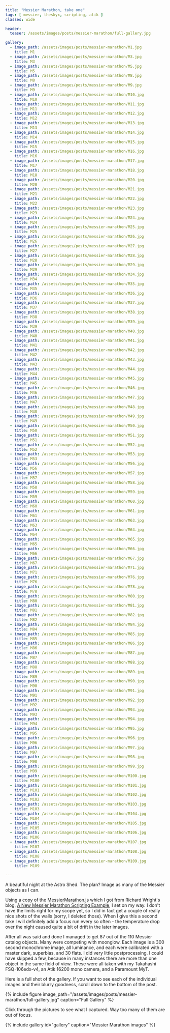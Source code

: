 ```yaml
---
title: "Messier Marathon, take one"
tags: [ messier, theskyx, scripting, atik ]
classes: wide

header:
  teaser: /assets/images/posts/messier-marathon/full-gallery.jpg

gallery:
  - image_path: /assets/images/posts/messier-marathon/M1.jpg
    title: M1
  - image_path: /assets/images/posts/messier-marathon/M3.jpg
    title: M3
  - image_path: /assets/images/posts/messier-marathon/M5.jpg
    title: M5
  - image_path: /assets/images/posts/messier-marathon/M8.jpg
    title: M8
  - image_path: /assets/images/posts/messier-marathon/M9.jpg
    title: M9
  - image_path: /assets/images/posts/messier-marathon/M10.jpg
    title: M10
  - image_path: /assets/images/posts/messier-marathon/M11.jpg
    title: M11
  - image_path: /assets/images/posts/messier-marathon/M12.jpg
    title: M12
  - image_path: /assets/images/posts/messier-marathon/M13.jpg
    title: M13
  - image_path: /assets/images/posts/messier-marathon/M14.jpg
    title: M14
  - image_path: /assets/images/posts/messier-marathon/M15.jpg
    title: M15
  - image_path: /assets/images/posts/messier-marathon/M16.jpg
    title: M16
  - image_path: /assets/images/posts/messier-marathon/M17.jpg
    title: M17
  - image_path: /assets/images/posts/messier-marathon/M18.jpg
    title: M18
  - image_path: /assets/images/posts/messier-marathon/M20.jpg
    title: M20
  - image_path: /assets/images/posts/messier-marathon/M21.jpg
    title: M21
  - image_path: /assets/images/posts/messier-marathon/M22.jpg
    title: M22
  - image_path: /assets/images/posts/messier-marathon/M23.jpg
    title: M23
  - image_path: /assets/images/posts/messier-marathon/M24.jpg
    title: M24
  - image_path: /assets/images/posts/messier-marathon/M25.jpg
    title: M25
  - image_path: /assets/images/posts/messier-marathon/M26.jpg
    title: M26
  - image_path: /assets/images/posts/messier-marathon/M27.jpg
    title: M27
  - image_path: /assets/images/posts/messier-marathon/M28.jpg
    title: M28
  - image_path: /assets/images/posts/messier-marathon/M29.jpg
    title: M29
  - image_path: /assets/images/posts/messier-marathon/M34.jpg
    title: M34
  - image_path: /assets/images/posts/messier-marathon/M35.jpg
    title: M35
  - image_path: /assets/images/posts/messier-marathon/M36.jpg
    title: M36
  - image_path: /assets/images/posts/messier-marathon/M37.jpg
    title: M37
  - image_path: /assets/images/posts/messier-marathon/M38.jpg
    title: M38
  - image_path: /assets/images/posts/messier-marathon/M39.jpg
    title: M39
  - image_path: /assets/images/posts/messier-marathon/M40.jpg
    title: M40
  - image_path: /assets/images/posts/messier-marathon/M41.jpg
    title: M41
  - image_path: /assets/images/posts/messier-marathon/M42.jpg
    title: M42
  - image_path: /assets/images/posts/messier-marathon/M43.jpg
    title: M43
  - image_path: /assets/images/posts/messier-marathon/M44.jpg
    title: M44
  - image_path: /assets/images/posts/messier-marathon/M45.jpg
    title: M45
  - image_path: /assets/images/posts/messier-marathon/M46.jpg
    title: M46
  - image_path: /assets/images/posts/messier-marathon/M47.jpg
    title: M47
  - image_path: /assets/images/posts/messier-marathon/M48.jpg
    title: M48
  - image_path: /assets/images/posts/messier-marathon/M49.jpg
    title: M49
  - image_path: /assets/images/posts/messier-marathon/M50.jpg
    title: M50
  - image_path: /assets/images/posts/messier-marathon/M51.jpg
    title: M51
  - image_path: /assets/images/posts/messier-marathon/M52.jpg
    title: M52
  - image_path: /assets/images/posts/messier-marathon/M53.jpg
    title: M53
  - image_path: /assets/images/posts/messier-marathon/M56.jpg
    title: M56
  - image_path: /assets/images/posts/messier-marathon/M57.jpg
    title: M57
  - image_path: /assets/images/posts/messier-marathon/M58.jpg
    title: M58
  - image_path: /assets/images/posts/messier-marathon/M59.jpg
    title: M59
  - image_path: /assets/images/posts/messier-marathon/M60.jpg
    title: M60
  - image_path: /assets/images/posts/messier-marathon/M61.jpg
    title: M61
  - image_path: /assets/images/posts/messier-marathon/M63.jpg
    title: M63
  - image_path: /assets/images/posts/messier-marathon/M64.jpg
    title: M64
  - image_path: /assets/images/posts/messier-marathon/M65.jpg
    title: M65
  - image_path: /assets/images/posts/messier-marathon/M66.jpg
    title: M66
  - image_path: /assets/images/posts/messier-marathon/M67.jpg
    title: M67
  - image_path: /assets/images/posts/messier-marathon/M71.jpg
    title: M71
  - image_path: /assets/images/posts/messier-marathon/M76.jpg
    title: M76
  - image_path: /assets/images/posts/messier-marathon/M78.jpg
    title: M78
  - image_path: /assets/images/posts/messier-marathon/M80.jpg
    title: M80
  - image_path: /assets/images/posts/messier-marathon/M81.jpg
    title: M81
  - image_path: /assets/images/posts/messier-marathon/M82.jpg
    title: M82
  - image_path: /assets/images/posts/messier-marathon/M84.jpg
    title: M84
  - image_path: /assets/images/posts/messier-marathon/M85.jpg
    title: M85
  - image_path: /assets/images/posts/messier-marathon/M86.jpg
    title: M86
  - image_path: /assets/images/posts/messier-marathon/M87.jpg
    title: M87
  - image_path: /assets/images/posts/messier-marathon/M88.jpg
    title: M88
  - image_path: /assets/images/posts/messier-marathon/M89.jpg
    title: M89
  - image_path: /assets/images/posts/messier-marathon/M90.jpg
    title: M90
  - image_path: /assets/images/posts/messier-marathon/M91.jpg
    title: M91
  - image_path: /assets/images/posts/messier-marathon/M92.jpg
    title: M92
  - image_path: /assets/images/posts/messier-marathon/M93.jpg
    title: M93
  - image_path: /assets/images/posts/messier-marathon/M94.jpg
    title: M94
  - image_path: /assets/images/posts/messier-marathon/M95.jpg
    title: M95
  - image_path: /assets/images/posts/messier-marathon/M96.jpg
    title: M96
  - image_path: /assets/images/posts/messier-marathon/M97.jpg
    title: M97
  - image_path: /assets/images/posts/messier-marathon/M98.jpg
    title: M98
  - image_path: /assets/images/posts/messier-marathon/M99.jpg
    title: M99
  - image_path: /assets/images/posts/messier-marathon/M100.jpg
    title: M100
  - image_path: /assets/images/posts/messier-marathon/M101.jpg
    title: M101
  - image_path: /assets/images/posts/messier-marathon/M102.jpg
    title: M102
  - image_path: /assets/images/posts/messier-marathon/M103.jpg
    title: M103
  - image_path: /assets/images/posts/messier-marathon/M104.jpg
    title: M104
  - image_path: /assets/images/posts/messier-marathon/M105.jpg
    title: M105
  - image_path: /assets/images/posts/messier-marathon/M106.jpg
    title: M106
  - image_path: /assets/images/posts/messier-marathon/M107.jpg
    title: M107
  - image_path: /assets/images/posts/messier-marathon/M108.jpg
    title: M108
  - image_path: /assets/images/posts/messier-marathon/M109.jpg
    title: M109

---
```


A beautiful night at the Astro Shed.  The plan?  Image as many of the Messier objects as I can.

<!--more-->
Using a copy of the [MessierMarathon.js](http://www.bisque.com/sc/blogs/seeker_blog/archive/2019/02/27/a-new-messier-marathon-scripting-example.aspx) which I got from Richard Wright's blog, [A New Messier Marathon Scripting Example](http://www.bisque.com/sc/blogs/seeker_blog/archive/2019/02/27/a-new-messier-marathon-scripting-example.aspx), I set on my way.  I don't have the limits right for my scope yet, so I did in fact get a couple of really nice shots of the walls (sorry, I deleted those).  When I give this a second take I will definitely add a focus run every so often - the temperature drop over the night caused quite a bit of drift in the later images. 

After all was said and done I managed to get 87 out of the 110 Messier catalog objects.  Many were competing with moonglow.  Each image is a 300 second monochrome image, all luminance, and each were calibrated with a master dark, superbias, and 30 flats.  I did very little postprocessing.  I could have skipped a few, because in many instances there are more than one object in the same field of view.  These were all taken with my Takahashi FSQ-106edx-v4, an Atik 16200 mono camera, and a Paramount MyT.

Here is a full shot of the gallery.  If you want to see each of the individual images and their blurry goodness, scroll down to the bottom of the post.  

{%
  include figure image_path="/assets/images/posts/messier-marathon/full-gallery.jpg"
  caption="Full Gallery"
%}



Click through the pictures to see what I captured.  Way too many of them are out of focus.

{% include gallery id="gallery" caption="Messier Marathon images" %}
